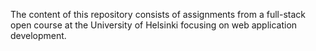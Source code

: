 The content of this repository consists of assignments from a full-stack open course at the University of Helsinki focusing on web application development. 
